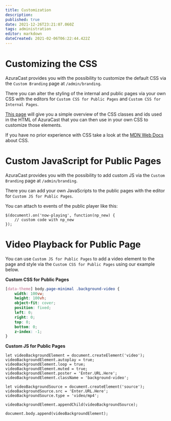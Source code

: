 ```yaml
---
title: Customization
description: 
published: true
date: 2021-12-26T23:21:07.060Z
tags: administration
editor: markdown
dateCreated: 2021-02-06T06:22:44.422Z
---
```


# Customizing the CSS

AzuraCast provides you with the possibility to customize the default CSS via the `Custom Branding` page at `/admin/branding`.

There you can alter the styling of the internal and public pages via your own CSS with the editors for `Custom CSS for Public Pages` and `Custom CSS for Internal Pages`.

[This page](/en/administration/customization/css) will give you a simple overview of the CSS classes and ids used in the HTML of AzuraCast that you can then use in your own CSS to customize those elements.

If you have no prior experience with CSS take a look at the [MDN Web Docs](https://developer.mozilla.org/en-US/docs/Web/CSS) about CSS.

# Custom JavaScript for Public Pages

AzuraCast provides you with the possibility to add custom JS via the `Custom Branding` page at `/admin/branding`.

There you can add your own JavaScripts to the public pages with the editor for `Custom JS for Public Pages`.

You can attach to events of the public player like this:

```
$(document).on('now-playing', function(np_new) {
    // custom code with np_new
});
```

# Video Playback for Public Page
You can use `Custom JS for Public Pages` to add a video element to the page and style via the `Custom CSS for Public Pages` using our example below. 

**Custom CSS for Public Pages**
```CSS
[data-theme] body.page-minimal .background-video {
	width: 100vw;
	height: 100vh;
	object-fit: cover;
	position: fixed;
	left: 0;
	right: 0;
	top: 0;
	bottom: 0;
	z-index: -1;
}
```
**Custom JS for Public Pages**
``` JS
let videoBackgroundElement = document.createElement('video');
videoBackgroundElement.autoplay = true;
videoBackgroundElement.loop = true;
videoBackgroundElement.muted = true;
videoBackgroundElement.poster = 'Enter.URL.Here';
videoBackgroundElement.className = 'background-video';

let videoBackgroundSource = document.createElement('source');
videoBackgroundSource.src = 'Enter.URL.Here';
videoBackgroundSource.type = 'video/mp4';

videoBackgroundElement.appendChild(videoBackgroundSource);

document.body.append(videoBackgroundElement);
```
